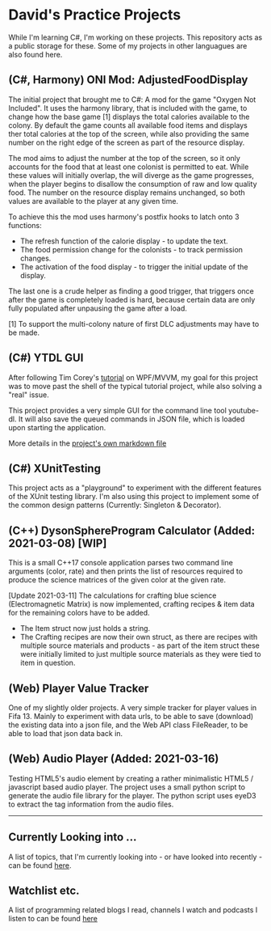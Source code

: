 # David's Practice Projects

While I'm learning C#, I'm working on these projects. This repository acts as a public storage for these.
Some of my projects in other languagues are also found here.

## (C#, Harmony) ONI Mod: AdjustedFoodDisplay

The initial project that brought me to C#: A mod for the game "Oxygen Not Included".
It uses the harmony library, that is included with the game, to change how the base game [1] displays the total calories available to the colony. By default the game counts all available food items and displays ther total calories at the top of the screen, while also providing the same number on the right edge of the screen as part of the resource display.

The mod aims to adjust the number at the top of the screen, so it only accounts for the food that at least one colonist is permitted to eat. While these values will initially overlap, the will diverge as the game progresses, when the player begins to disallow the consumption of raw and low quality food. The number on the resource display remains unchanged, so both values are available to the player at any given time.

To achieve this the mod uses harmony's postfix hooks to latch onto 3 functions:
* The refresh function of the calorie display - to update the text.
* The food permission change for the colonists - to track permission changes.
* The activation of the food display - to trigger the initial update of the display.

The last one is a crude helper as finding a good trigger, that triggers once after the game is completely loaded is hard, because certain data are only fully populated after unpausing the game after a load.

[1] To support the multi-colony nature of first DLC adjustments may have to be made.

## (C#) YTDL GUI 

After following Tim Corey's [tutorial](https://www.youtube.com/playlist?list=PLLWMQd6PeGY3QEHCmCWaUKNhmFFdIDxE8) on WPF/MVVM, my goal for this project was to move past the shell of the typical tutorial project, while also solving a "real" issue.

This project provides a very simple GUI for the command line tool youtube-dl. It will also save the queued commands in JSON file, which is loaded upon starting the application. 

More details in the [project's own markdown file](YTDL%20GUI/readme.md)

## (C#) XUnitTesting

This project acts as a "playground" to experiment with the different features of the XUnit testing library. I'm also using this project to implement some of the common design patterns (Currently: Singleton & Decorator).

## (C++) DysonSphereProgram Calculator (Added: 2021-03-08) [WIP]

This is a small C++17 console application parses two command line arguments (color, rate) and then prints the list of resources required to produce the science matrices of the given color at the given rate.

[Update 2021-03-11] The calculations for crafting blue science (Electromagnetic Matrix) is now implemented, crafting recipes & item data for the remaining colors have to be added.

* The Item struct now just holds a string. 
* The Crafting recipes are now their own struct, as there are recipes with multiple source materials and products - as part of the item struct these were initially limited to just multiple source materials as they were tied to item in question.


## (Web) Player Value Tracker

One of my slightly older projects. A very simple tracker for player values in Fifa 13. Mainly to experiment with data urls, to be able to save (download) the existing data into a json file, and the Web API class FileReader, to be able to load that json data back in.


## (Web) Audio Player (Added: 2021-03-16)

Testing HTML5's audio element by creating a rather minimalistic HTML5 / javascript based audio player. The project uses a small python script to generate the audio file library for the player. The python script uses eyeD3 to extract the tag information from the audio files.

---

## Currently Looking into ...

A list of topics, that I'm currently looking into - or have looked into recently - can be found [here](docs/learning.md).

## Watchlist etc.

A list of programming related blogs I read, channels I watch and podcasts I listen to can be found [here](docs/watchlist.md)